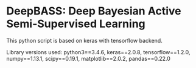 # DeepBASS: Deep Bayesian Active Semi-Supervised Learning

This python script is based on keras with tensorflow backend.

Library versions used:
python3==3.4.6,
keras==2.0.8,
tensorflow==1.2.0,
numpy==1.13.1,
scipy==0.19.1,
matplotlib==2.0.2,
pandas==0.22.0